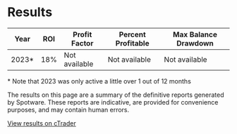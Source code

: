 # Results

| Year  | ROI | Profit Factor | Percent Profitable  | Max Balance Drawdown |
|-------|-----|---------------|---------------------|----------------------|
| 2023* | 18% | Not available | Not available       | Not available        |
 
\* Note that 2023 was only active a little over 1 out of 12 months

The results on this page are a summary of the definitive reports generated by Spotware. These reports are indicative, are provided for convenience purposes, and may contain human errors.

[View results on cTrader](https://ct.spotware.com/copy/strategy/64166?u=sharks)